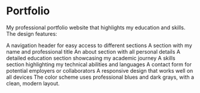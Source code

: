# Portfolio
My professional portfolio website that highlights my education and skills. The design features:

A navigation header for easy access to different sections 
A section with my name and professional title An about section with all personal details 
A detailed education section showcasing my academic journey 
A skills section highlighting my technical abilities and languages
A contact form for potential employers or collaborators
A responsive design that works well on all devices The color scheme uses professional blues and dark grays, with a clean, modern layout.
